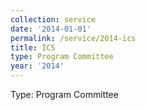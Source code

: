 ```yaml
---
collection: service
date: '2014-01-01'
permalink: /service/2014-ics
title: ICS
type: Program Committee
year: '2014'
---
```


Type: Program Committee
